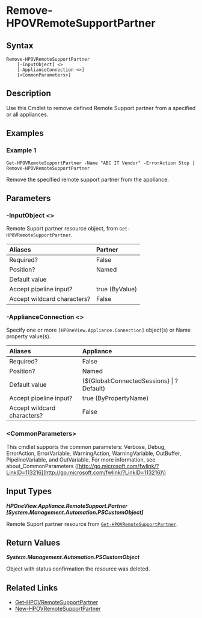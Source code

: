 ﻿---
description: Remove Remote Support support and reseller partners.
---

# Remove-HPOVRemoteSupportPartner

## Syntax

```text
Remove-HPOVRemoteSupportPartner
    [-InputObject] <>
    [-ApplianceConnection <>]
    [<CommonParameters>]
```

## Description

Use this Cmdlet to remove defined Remote Support partner from a specified or all appliances. 

## Examples

###  Example 1 

```text
Get-HPOVRemoteSupportPartner -Name "ABC IT Vendor" -ErrorAction Stop | Remove-HPOVRemoteSupportPartner
```

Remove the specified remote support partner from the appliance.

## Parameters

### -InputObject &lt;&gt;

Remote Suport partner resource object, from `Get-HPOVRemoteSupportPartner`.

| Aliases | Partner |
| :--- | :--- |
| Required? | False |
| Position? | Named |
| Default value |  |
| Accept pipeline input? | true (ByValue) |
| Accept wildcard characters? | False |

### -ApplianceConnection &lt;&gt;

Specify one or more `[HPOneView.Appliance.Connection]` object(s) or Name property value(s).

| Aliases | Appliance |
| :--- | :--- |
| Required? | False |
| Position? | Named |
| Default value | (${Global:ConnectedSessions} &vert; ? Default) |
| Accept pipeline input? | true (ByPropertyName) |
| Accept wildcard characters? | False |

### &lt;CommonParameters&gt;

This cmdlet supports the common parameters: Verbose, Debug, ErrorAction, ErrorVariable, WarningAction, WarningVariable, OutBuffer, PipelineVariable, and OutVariable. For more information, see about\_CommonParameters \([http://go.microsoft.com/fwlink/?LinkID=113216](http://go.microsoft.com/fwlink/?LinkID=113216)\)

## Input Types

_**HPOneView.Appliance.RemoteSupport.Partner [System.Management.Automation.PSCustomObject]**_

Remote Suport partner resource from [`Get-HPOVRemoteSupportPartner`](get-hpovremotesupportpartner.md).

## Return Values

_**System.Management.Automation.PSCustomObject**_

Object with status confirmation the resource was deleted.

## Related Links

* [Get-HPOVRemoteSupportPartner](get-hpovremotesupportpartner.md)
* [New-HPOVRemoteSupportPartner](new-hpovremotesupportpartner.md)
